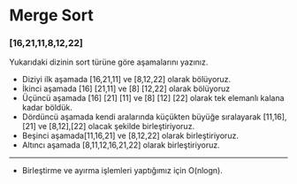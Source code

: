 # Merge Sort
### [16,21,11,8,12,22]
Yukarıdaki dizinin sort türüne göre aşamalarını yazınız.
- Diziyi ilk aşamada [16,21,11] ve [8,12,22] olarak bölüyoruz.
- İkinci aşamada [16] [21,11] ve [8] [12,22] olarak bölüyoruz
- Üçüncü aşamada [16] [21] [11] ve [8] [12] [22] olarak tek elemanlı kalana kadar böldük.
- Dördüncü aşamada kendi aralarında küçükten büyüğe sıralayarak [11,16],[21]  ve [8,12],[22] olacak şekilde birleştiriyoruz. 
- Beşinci aşamada[11,16,21] ve [8,12,22] olarak birleştiriyoruz.
- Altıncı aşamada [8,11,12,16,21,22]  olarak birleştiriyoruz.
---
- Birleştirme ve ayırma işlemleri yaptığımız için O(nlogn).
